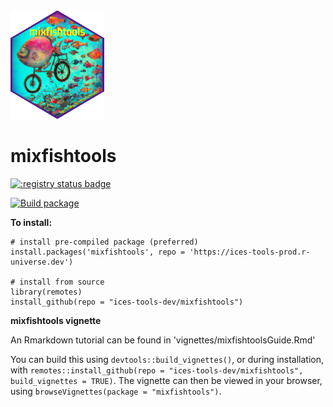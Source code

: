 <img src="hexSticker/hexSticker_mixfishtools_trans.png" width="150"/>

# mixfishtools

[![:registry status badge](https://ices-tools-prod.r-universe.dev/badges/mixfishtools)](https://ices-tools-prod.r-universe.dev)

[![Build package](https://github.com/r-universe/ices-tools-prod/actions/workflows/build.yml/badge.svg)](https://github.com/r-universe/ices-tools-prod/actions/workflows/build.yml)

**To install:**

```         
# install pre-compiled package (preferred)
install.packages('mixfishtools', repo = 'https://ices-tools-prod.r-universe.dev')

# install from source
library(remotes)
install_github(repo = "ices-tools-dev/mixfishtools")
```

**mixfishtools vignette**

An Rmarkdown tutorial can be found in 'vignettes/mixfishtoolsGuide.Rmd'

You can build this using `devtools::build_vignettes()`, or during installation, with `remotes::install_github(repo = "ices-tools-dev/mixfishtools", build_vignettes = TRUE)`. The vignette can then be viewed in your browser, using `browseVignettes(package = "mixfishtools")`.
